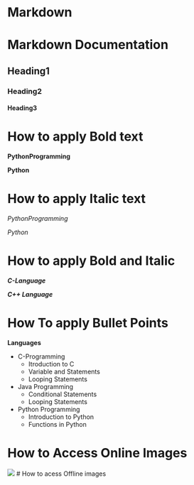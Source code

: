 # Markdown

# Markdown Documentation
## Heading1
### Heading2
#### Heading3
# How to apply Bold text
**PythonProgramming**

__Python__

# How to apply Italic text
*PythonProgramming*

_Python_

# How to apply Bold and Italic
***C-Language***

___C++ Language___
# How To apply Bullet Points
**Languages**
- C-Programming
  + Itroduction to C
  + Variable and Statements
  + Looping Statements
- Java Programming
  + Conditional Statements
  + Looping Statements
- Python Programming
  + Introduction to Python 
  + Functions in Python
# How to Access Online Images
<img src="https://www.stonedsanta.in/wp-content/uploads/2019/06/Sapphiric-Mandala-Art-Notebook-with-Canary-tones.jpeg height=500px width=500px">
# How to acess Offline images
